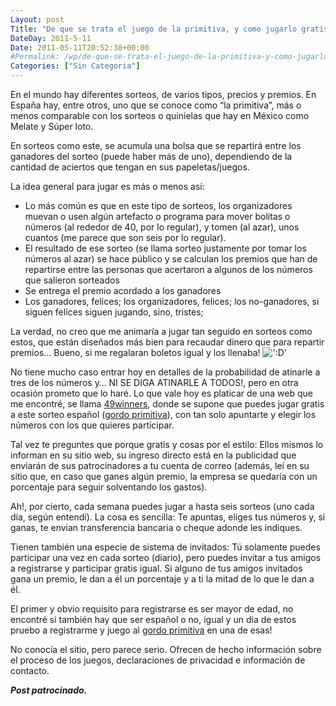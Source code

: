 ```yaml
---
Layout: post
Title: "De que se trata el juego de la primitiva, y como jugarlo gratis en Internet"
DateDay: 2011-5-11
Date: 2011-05-11T20:52:38+00:00
#Permalink: /wp/de-que-se-trata-el-juego-de-la-primitiva-y-como-jugarlo-gratis-en-internet.html
Categories: ["Sin Categoria"]
---
```


<p>En el mundo hay diferentes sorteos, de varios tipos, precios y premios. En España hay, entre otros, uno que se conoce como &#8220;la primitiva&#8221;, más o menos comparable con los sorteos o quinielas que hay en México como Melate y Súper loto.</p>
<p>En sorteos como este, se acumula una bolsa que se repartirá entre los ganadores del sorteo (puede haber más de uno), dependiendo de la cantidad de aciertos que tengan en sus papeletas/juegos.</p>
<p>La idea general para jugar es más o menos así:</p>
<ul>
<li>Lo más común es que en este tipo de sorteos, los organizadores muevan o usen algún artefacto o programa para mover bolitas o números (al rededor de 40, por lo regular), y tomen (al azar), unos cuantos (me parece que son seis por lo regular).</li>
<li>El resultado de ese sorteo (se llama sorteo justamente por tomar los números al azar) se hace público y se calculan los premios que han de repartirse entre las personas que acertaron a algunos de los números que salieron sorteados</li>
<li>Se entrega el premio acordado a los ganadores</li>
<li>Los ganadores, felices; los organizadores, felices; los no-ganadores, si siguen felices siguen jugando, sino, tristes;</li>
</ul>
<p>La verdad, no creo que me animaría a jugar tan seguido en sorteos como estos, que están diseñados más bien para recaudar dinero que para repartir premios&#8230; Bueno, si me regalaran boletos igual y los llenaba! <img src=&#39;http://blog.mautematico.com/wp-content/plugins/smilies-themer/kopete+memes/teeth.png&#39; alt=&#39;:D&#39; class=&#39;wp-smiley&#39; /> <span id="more-648"></span></p>
<p>No tiene mucho caso entrar hoy en detalles de la probabilidad de atinarle a tres de los números y&#8230; NI SE DIGA ATINARLE A TODOS!, pero en otra ocasión prometo que lo haré. Lo que vale hoy es platicar de una web que me encontré, se llama <a href="http://www.49winners.com/primitiva/gordo.html" target="_blank">49winners</a>, donde se supone que puedes jugar gratis a este sorteo español (<a href="http://www.49winners.com/primitiva/gordo.html">gordo primitiva</a>), con tan solo apuntarte y elegir los números con los que quieres participar.</p>
<p>Tal vez te preguntes que porque gratis y cosas por el estilo: Ellos mismos lo informan en su sitio web, su ingreso directo está en la publicidad que enviarán de sus patrocinadores a tu cuenta de correo (además, leí en su sitio que, en caso que ganes algún premio, la empresa se quedaría con un porcentaje para seguir solventando los gastos).</p>
<p>Ah!, por cierto, cada semana puedes jugar a hasta seis sorteos (uno  cada día, según entendí). La cosa es sencilla: Te apuntas, eliges tus  números y, si ganas, te envian transferencia bancaria o cheque adonde  les indiques.</p>
<p>Tienen también una especie de sistema de invitados: Tú solamente puedes participar una vez en cada sorteo (diario), pero puedes invitar a tus amigos a registrarse y participar gratis igual. Si alguno de tus amigos invitados gana un premio, le dan a él un porcentaje y a ti la mitad de lo que le dan a él.</p>
<p>El primer y obvio requisito para registrarse es ser mayor de edad, no encontré si también hay que ser español o no, igual y un dia de estos pruebo a registrarme y juego al <a href="http://www.49winners.com/primitiva/gordo.html ">gordo primitiva</a> en una de esas!</p>
<p>No conocía el sitio, pero parece serio. Ofrecen de hecho información sobre el proceso de los juegos, declaraciones de privacidad e información de contacto.</p>
<p><em><strong>Post patrocinado.</strong></em></p>
